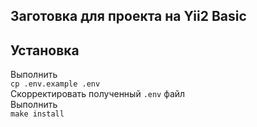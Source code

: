Заготовка для проекта на Yii2 Basic
-------------------


Установка
-------------------
Выполнить  
`cp .env.example .env`  
Скорректировать полученный `.env` файл  
Выполнить  
`make install`



